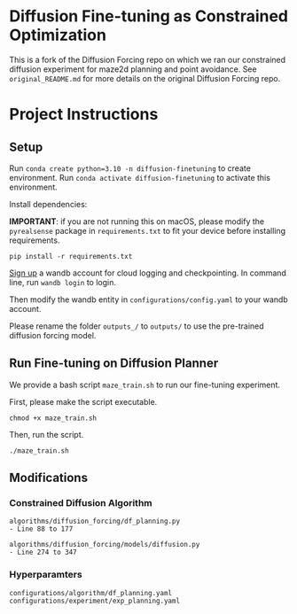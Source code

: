 # Diffusion Fine-tuning as Constrained Optimization

This is a fork of the Diffusion Forcing repo on which we ran our constrained diffusion experiment for maze2d planning and point avoidance. See `original_README.md` for more details on the original Diffusion Forcing repo.

# Project Instructions

## Setup

Run `conda create python=3.10 -n diffusion-finetuning` to create environment.
Run `conda activate diffusion-finetuning` to activate this environment.

Install dependencies:

**IMPORTANT**: if you are not running this on macOS, please modify the `pyrealsense` package in `requirements.txt` to fit your device before installing requirements.

```
pip install -r requirements.txt
```

[Sign up](https://wandb.ai/site) a wandb account for cloud logging and checkpointing. In command line, run `wandb login` to login.

Then modify the wandb entity in `configurations/config.yaml` to your wandb account.

Please rename the folder `outputs_/` to `outputs/` to use the pre-trained diffusion forcing model.

## Run Fine-tuning on Diffusion Planner

We provide a bash script `maze_train.sh` to run our fine-tuning experiment.

First, please make the script executable.

```
chmod +x maze_train.sh
```

Then, run the script.

```
./maze_train.sh
```

## Modifications

### Constrained Diffusion Algorithm

```
algorithms/diffusion_forcing/df_planning.py
- Line 88 to 177

algorithms/diffusion_forcing/models/diffusion.py
- Line 274 to 347
```

### Hyperparamters

```
configurations/algorithm/df_planning.yaml
configurations/experiment/exp_planning.yaml
```
